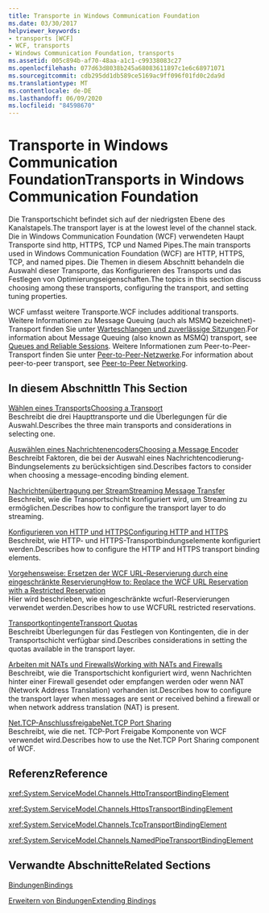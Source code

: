 ```yaml
---
title: Transporte in Windows Communication Foundation
ms.date: 03/30/2017
helpviewer_keywords:
- transports [WCF]
- WCF, transports
- Windows Communication Foundation, transports
ms.assetid: 005c894b-af70-48aa-a1c1-c99338083c27
ms.openlocfilehash: 077d63d8038b245a68083611897c1e6c68971071
ms.sourcegitcommit: cdb295dd1db589ce5169ac9ff096f01fd0c2da9d
ms.translationtype: MT
ms.contentlocale: de-DE
ms.lasthandoff: 06/09/2020
ms.locfileid: "84598670"
---
```

# <a name="transports-in-windows-communication-foundation"></a><span data-ttu-id="dc438-102">Transporte in Windows Communication Foundation</span><span class="sxs-lookup"><span data-stu-id="dc438-102">Transports in Windows Communication Foundation</span></span>
<span data-ttu-id="dc438-103">Die Transportschicht befindet sich auf der niedrigsten Ebene des Kanalstapels.</span><span class="sxs-lookup"><span data-stu-id="dc438-103">The transport layer is at the lowest level of the channel stack.</span></span> <span data-ttu-id="dc438-104">Die in Windows Communication Foundation (WCF) verwendeten Haupt Transporte sind http, HTTPS, TCP und Named Pipes.</span><span class="sxs-lookup"><span data-stu-id="dc438-104">The main transports used in Windows Communication Foundation (WCF) are HTTP, HTTPS, TCP, and named pipes.</span></span> <span data-ttu-id="dc438-105">Die Themen in diesem Abschnitt behandeln die Auswahl dieser Transporte, das Konfigurieren des Transports und das Festlegen von Optimierungseigenschaften.</span><span class="sxs-lookup"><span data-stu-id="dc438-105">The topics in this section discuss choosing among these transports, configuring the transport, and setting tuning properties.</span></span>  
  
 <span data-ttu-id="dc438-106">WCF umfasst weitere Transporte.</span><span class="sxs-lookup"><span data-stu-id="dc438-106">WCF includes additional transports.</span></span> <span data-ttu-id="dc438-107">Weitere Informationen zu Message Queuing (auch als MSMQ bezeichnet)-Transport finden Sie unter [Warteschlangen und zuverlässige Sitzungen](queues-and-reliable-sessions.md).</span><span class="sxs-lookup"><span data-stu-id="dc438-107">For information about Message Queuing (also known as MSMQ) transport, see [Queues and Reliable Sessions](queues-and-reliable-sessions.md).</span></span> <span data-ttu-id="dc438-108">Weitere Informationen zum Peer-to-Peer-Transport finden Sie unter [Peer-to-Peer-Netzwerke](peer-to-peer-networking.md).</span><span class="sxs-lookup"><span data-stu-id="dc438-108">For information about peer-to-peer transport, see [Peer-to-Peer Networking](peer-to-peer-networking.md).</span></span>  
  
## <a name="in-this-section"></a><span data-ttu-id="dc438-109">In diesem Abschnitt</span><span class="sxs-lookup"><span data-stu-id="dc438-109">In This Section</span></span>  
 [<span data-ttu-id="dc438-110">Wählen eines Transports</span><span class="sxs-lookup"><span data-stu-id="dc438-110">Choosing a Transport</span></span>](choosing-a-transport.md)  
 <span data-ttu-id="dc438-111">Beschreibt die drei Haupttransporte und die Überlegungen für die Auswahl.</span><span class="sxs-lookup"><span data-stu-id="dc438-111">Describes the three main transports and considerations in selecting one.</span></span>  
  
 [<span data-ttu-id="dc438-112">Auswählen eines Nachrichtenencoders</span><span class="sxs-lookup"><span data-stu-id="dc438-112">Choosing a Message Encoder</span></span>](choosing-a-message-encoder.md)  
 <span data-ttu-id="dc438-113">Beschreibt Faktoren, die bei der Auswahl eines Nachrichtencodierung-Bindungselements zu berücksichtigen sind.</span><span class="sxs-lookup"><span data-stu-id="dc438-113">Describes factors to consider when choosing a message-encoding binding element.</span></span>  
  
 [<span data-ttu-id="dc438-114">Nachrichtenübertragung per Stream</span><span class="sxs-lookup"><span data-stu-id="dc438-114">Streaming Message Transfer</span></span>](streaming-message-transfer.md)  
 <span data-ttu-id="dc438-115">Beschreibt, wie die Transportschicht konfiguriert wird, um Streaming zu ermöglichen.</span><span class="sxs-lookup"><span data-stu-id="dc438-115">Describes how to configure the transport layer to do streaming.</span></span>  
  
 [<span data-ttu-id="dc438-116">Konfigurieren von HTTP und HTTPS</span><span class="sxs-lookup"><span data-stu-id="dc438-116">Configuring HTTP and HTTPS</span></span>](configuring-http-and-https.md)  
 <span data-ttu-id="dc438-117">Beschreibt, wie HTTP- und HTTPS-Transportbindungselemente konfiguriert werden.</span><span class="sxs-lookup"><span data-stu-id="dc438-117">Describes how to configure the HTTP and HTTPS transport binding elements.</span></span>  
  
 [<span data-ttu-id="dc438-118">Vorgehensweise: Ersetzen der WCF URL-Reservierung durch eine eingeschränkte Reservierung</span><span class="sxs-lookup"><span data-stu-id="dc438-118">How to: Replace the WCF URL Reservation with a Restricted Reservation</span></span>](how-to-replace-the-wcf-url-reservation-with-a-restricted-reservation.md)  
 <span data-ttu-id="dc438-119">Hier wird beschrieben, wie eingeschränkte wcfurl-Reservierungen verwendet werden.</span><span class="sxs-lookup"><span data-stu-id="dc438-119">Describes how to use WCFURL restricted reservations.</span></span>  
  
 [<span data-ttu-id="dc438-120">Transportkontingente</span><span class="sxs-lookup"><span data-stu-id="dc438-120">Transport Quotas</span></span>](transport-quotas.md)  
 <span data-ttu-id="dc438-121">Beschreibt Überlegungen für das Festlegen von Kontingenten, die in der Transportschicht verfügbar sind.</span><span class="sxs-lookup"><span data-stu-id="dc438-121">Describes considerations in setting the quotas available in the transport layer.</span></span>  
  
 [<span data-ttu-id="dc438-122">Arbeiten mit NATs und Firewalls</span><span class="sxs-lookup"><span data-stu-id="dc438-122">Working with NATs and Firewalls</span></span>](working-with-nats-and-firewalls.md)  
 <span data-ttu-id="dc438-123">Beschreibt, wie die Transportschicht konfiguriert wird, wenn Nachrichten hinter einer Firewall gesendet oder empfangen werden oder wenn NAT (Network Address Translation) vorhanden ist.</span><span class="sxs-lookup"><span data-stu-id="dc438-123">Describes how to configure the transport layer when messages are sent or received behind a firewall or when network address translation (NAT) is present.</span></span>  
  
 [<span data-ttu-id="dc438-124">Net.TCP-Anschlussfreigabe</span><span class="sxs-lookup"><span data-stu-id="dc438-124">Net.TCP Port Sharing</span></span>](net-tcp-port-sharing.md)  
 <span data-ttu-id="dc438-125">Beschreibt, wie die net. TCP-Port Freigabe Komponente von WCF verwendet wird.</span><span class="sxs-lookup"><span data-stu-id="dc438-125">Describes how to use the Net.TCP Port Sharing component of WCF.</span></span>  
  
## <a name="reference"></a><span data-ttu-id="dc438-126">Referenz</span><span class="sxs-lookup"><span data-stu-id="dc438-126">Reference</span></span>  
 <xref:System.ServiceModel.Channels.HttpTransportBindingElement>  
  
 <xref:System.ServiceModel.Channels.HttpsTransportBindingElement>  
  
 <xref:System.ServiceModel.Channels.TcpTransportBindingElement>  
  
 <xref:System.ServiceModel.Channels.NamedPipeTransportBindingElement>  
  
## <a name="related-sections"></a><span data-ttu-id="dc438-127">Verwandte Abschnitte</span><span class="sxs-lookup"><span data-stu-id="dc438-127">Related Sections</span></span>  
 [<span data-ttu-id="dc438-128">Bindungen</span><span class="sxs-lookup"><span data-stu-id="dc438-128">Bindings</span></span>](bindings.md)  
  
 [<span data-ttu-id="dc438-129">Erweitern von Bindungen</span><span class="sxs-lookup"><span data-stu-id="dc438-129">Extending Bindings</span></span>](../extending/extending-bindings.md)
